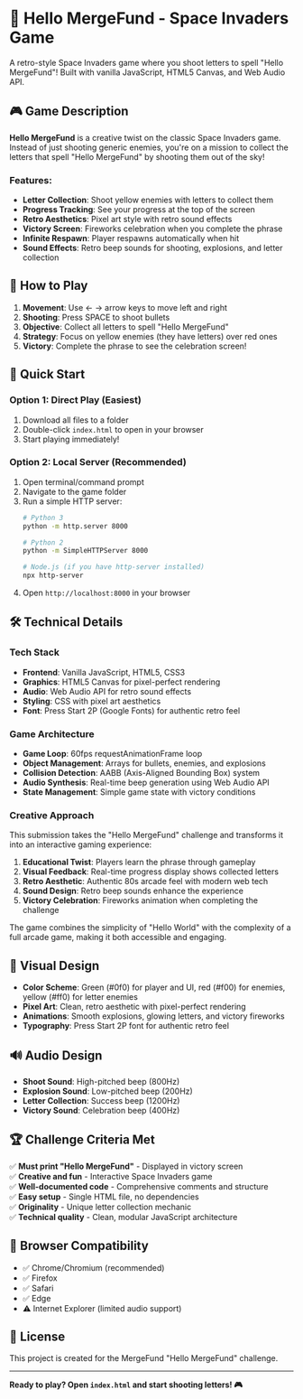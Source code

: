 # 🚀 Hello MergeFund - Space Invaders Game

A retro-style Space Invaders game where you shoot letters to spell "Hello MergeFund"! Built with vanilla JavaScript, HTML5 Canvas, and Web Audio API.

## 🎮 Game Description

**Hello MergeFund** is a creative twist on the classic Space Invaders game. Instead of just shooting generic enemies, you're on a mission to collect the letters that spell "Hello MergeFund" by shooting them out of the sky!

### Features:
- **Letter Collection**: Shoot yellow enemies with letters to collect them
- **Progress Tracking**: See your progress at the top of the screen
- **Retro Aesthetics**: Pixel art style with retro sound effects
- **Victory Screen**: Fireworks celebration when you complete the phrase
- **Infinite Respawn**: Player respawns automatically when hit
- **Sound Effects**: Retro beep sounds for shooting, explosions, and letter collection

## 🎯 How to Play

1. **Movement**: Use ← → arrow keys to move left and right
2. **Shooting**: Press SPACE to shoot bullets
3. **Objective**: Collect all letters to spell "Hello MergeFund"
4. **Strategy**: Focus on yellow enemies (they have letters) over red ones
5. **Victory**: Complete the phrase to see the celebration screen!

## 🚀 Quick Start

### Option 1: Direct Play (Easiest)
1. Download all files to a folder
2. Double-click `index.html` to open in your browser
3. Start playing immediately!

### Option 2: Local Server (Recommended)
1. Open terminal/command prompt
2. Navigate to the game folder
3. Run a simple HTTP server:
   ```bash
   # Python 3
   python -m http.server 8000
   
   # Python 2
   python -m SimpleHTTPServer 8000
   
   # Node.js (if you have http-server installed)
   npx http-server
   ```
4. Open `http://localhost:8000` in your browser

## 🛠️ Technical Details

### Tech Stack
- **Frontend**: Vanilla JavaScript, HTML5, CSS3
- **Graphics**: HTML5 Canvas for pixel-perfect rendering
- **Audio**: Web Audio API for retro sound effects
- **Styling**: CSS with pixel art aesthetics
- **Font**: Press Start 2P (Google Fonts) for authentic retro feel

### Game Architecture
- **Game Loop**: 60fps requestAnimationFrame loop
- **Object Management**: Arrays for bullets, enemies, and explosions
- **Collision Detection**: AABB (Axis-Aligned Bounding Box) system
- **Audio Synthesis**: Real-time beep generation using Web Audio API
- **State Management**: Simple game state with victory conditions

### Creative Approach

This submission takes the "Hello MergeFund" challenge and transforms it into an interactive gaming experience:

1. **Educational Twist**: Players learn the phrase through gameplay
2. **Visual Feedback**: Real-time progress display shows collected letters
3. **Retro Aesthetic**: Authentic 80s arcade feel with modern web tech
4. **Sound Design**: Retro beep sounds enhance the experience
5. **Victory Celebration**: Fireworks animation when completing the challenge

The game combines the simplicity of "Hello World" with the complexity of a full arcade game, making it both accessible and engaging.

## 🎨 Visual Design

- **Color Scheme**: Green (#0f0) for player and UI, red (#f00) for enemies, yellow (#ff0) for letter enemies
- **Pixel Art**: Clean, retro aesthetic with pixel-perfect rendering
- **Animations**: Smooth explosions, glowing letters, and victory fireworks
- **Typography**: Press Start 2P font for authentic retro feel

## 🔊 Audio Design

- **Shoot Sound**: High-pitched beep (800Hz)
- **Explosion Sound**: Low-pitched beep (200Hz)
- **Letter Collection**: Success beep (1200Hz)
- **Victory Sound**: Celebration beep (400Hz)

## 🏆 Challenge Criteria Met

✅ **Must print "Hello MergeFund"** - Displayed in victory screen  
✅ **Creative and fun** - Interactive Space Invaders game  
✅ **Well-documented code** - Comprehensive comments and structure  
✅ **Easy setup** - Single HTML file, no dependencies  
✅ **Originality** - Unique letter collection mechanic  
✅ **Technical quality** - Clean, modular JavaScript architecture  

## 🐛 Browser Compatibility

- ✅ Chrome/Chromium (recommended)
- ✅ Firefox
- ✅ Safari
- ✅ Edge
- ⚠️ Internet Explorer (limited audio support)

## 📝 License

This project is created for the MergeFund "Hello MergeFund" challenge.

---

**Ready to play? Open `index.html` and start shooting letters! 🎮** 